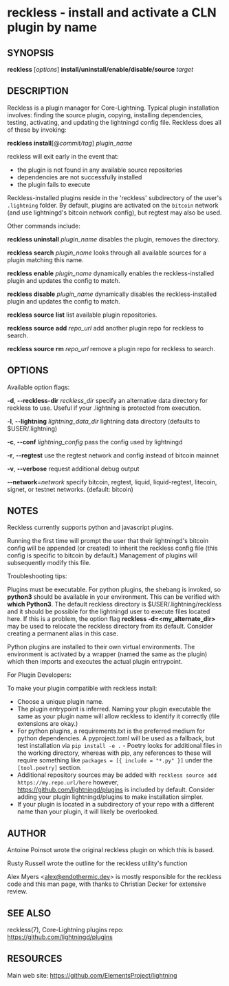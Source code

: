 reckless - install and activate a CLN plugin by name
====================================================

SYNOPSIS
--------

**reckless** [*options*] **install/uninstall/enable/disable/source** *target*

DESCRIPTION
-----------

Reckless is a plugin manager for Core-Lightning. Typical plugin
installation involves: finding the source plugin, copying,
installing dependencies, testing, activating, and updating the
lightningd config file. Reckless does all of these by invoking:

**reckless** **install**[@*commit/tag*] *plugin\_name*

reckless will exit early in the event that:

- the plugin is not found in any available source repositories
- dependencies are not successfully installed
- the plugin fails to execute

Reckless-installed plugins reside in the 'reckless' subdirectory
of the user's `.lightning` folder.  By default, plugins are activated
on the `bitcoin` network (and use lightningd's bitcoin network
config), but regtest may also be used.

Other commands include:

**reckless** **uninstall** *plugin\_name*
	disables the plugin, removes the directory.

**reckless** **search** *plugin\_name*
	looks through all available sources for a plugin matching
	this name.

**reckless** **enable** *plugin\_name*
	dynamically enables the reckless-installed plugin and updates
	the config to match.

**reckless** **disable** *plugin\_name*
	dynamically disables the reckless-installed plugin and updates
	the config to match.

**reckless** **source** **list**
	list available plugin repositories.

**reckless** **source** **add** *repo\_url*
	add another plugin repo for reckless to search.

**reckless** **source** **rm** *repo\_url*
	remove a plugin repo for reckless to search.

OPTIONS
-------

Available option flags:

**-d**, **--reckless-dir** *reckless\_dir*
	specify an alternative data directory for reckless to use.
	Useful if your .lightning is protected from execution.

**-l**, **--lightning** *lightning\_data\_dir*
	lightning data directory (defaults to $USER/.lightning)

**-c**, **--conf** *lightning\_config*
	pass the config used by lightningd

**-r**, **--regtest**
	use the regtest network and config instead of bitcoin mainnet

**-v**, **--verbose**
	request additional debug output

**--network**=*network*
	specify bitcoin, regtest, liquid, liquid-regtest, litecoin, signet,
	or testnet networks. (default: bitcoin)

NOTES
-----

Reckless currently supports python and javascript plugins.

Running the first time will prompt the user that their lightningd's
bitcoin config will be appended (or created) to inherit the reckless
config file (this config is specific to bitcoin by default.)
Management of plugins will subsequently modify this file.


Troubleshooting tips:

Plugins must be executable. For python plugins, the shebang is
invoked, so **python3** should be available in your environment. This
can be verified with **which Python3**. The default reckless directory
is $USER/.lightning/reckless and it should be possible for the
lightningd user to execute files located here.  If this is a problem,
the option flag **reckless -d=<my\_alternate\_dir>** may be used to
relocate the reckless directory from its default. Consider creating a
permanent alias in this case.

Python plugins are installed to their own virtual environments. The
environment is activated by a wrapper (named the same as the plugin)
which then imports and executes the actual plugin entrypoint.

For Plugin Developers:

To make your plugin compatible with reckless install:

- Choose a unique plugin name.
- The plugin entrypoint is inferred.  Naming your plugin executable
    the same as your plugin name will allow reckless to identify it
    correctly (file extensions are okay.)
- For python plugins, a requirements.txt is the preferred medium for
    python dependencies. A pyproject.toml will be used as a fallback,
    but test installation via `pip install -e .` - Poetry looks for
    additional files in the working directory, whereas with pip, any
    references to these will require something like
    `packages = [{ include = "*.py" }]` under the `[tool.poetry]`
    section.
- Additional repository sources may be added with
    `reckless source add https://my.repo.url/here` however,
    https://github.com/lightningd/plugins is included by default.
    Consider adding your plugin lightningd/plugins to make
    installation simpler.
- If your plugin is located in a subdirectory of your repo with a
    different name than your plugin, it will likely be overlooked.

AUTHOR
------

Antoine Poinsot wrote the original reckless plugin on which this is
based.

Rusty Russell wrote the outline for the reckless utility's function

Alex Myers <<alex@endothermic.dev>> is mostly responsible for the
reckless code and this man page, with thanks to Christian Decker for
extensive review.

SEE ALSO
--------

reckless(7), Core-Lightning plugins repo: <https://github.com/lightningd/plugins>

RESOURCES
---------

Main web site: <https://github.com/ElementsProject/lightning>
